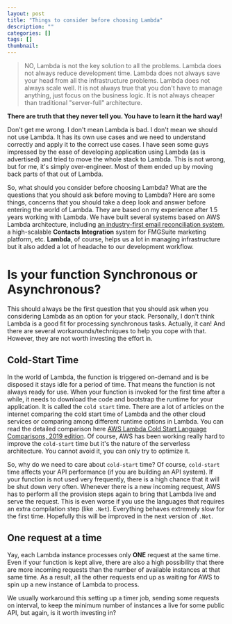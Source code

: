 ```yaml
---
layout: post
title: "Things to consider before choosing Lambda"
description: ""
categories: []
tags: []
thumbnail:
---
```


> NO, Lambda is not the key solution to all the problems. Lambda does not always reduce development
> time. Lambda does not always save your head from all the infrastructure problems. Lambda does not
> always scale well. It is not always true that you don't have to manage anything, just focus on the
> business logic. It is not always cheaper than traditional "server-full" architecture.

**There are truth that they never tell you. You have to learn it the hard way!**

Don't get me wrong. I don't mean Lambda is bad. I don't mean we should not use Lambda. It has its
own use cases and we need to understand correctly and apply it to the correct use cases. I have seen
some guys impressed by the ease of developing application using Lambda (as is advertised) and tried
to move the whole stack to Lambda. This is not wrong, but for me, it's simply over-engineer. Most of
them ended up by moving back parts of that out of Lambda.

So, what should you consider before choosing Lambda? What are the questions that you should ask
before moving to Lambda? Here are some things, concerns that you should take a deep look and answer
before entering the world of Lambda. They are based on my experience after 1.5 years working
with Lambda. We have built several systems based on AWS Lambda architecture, including
[an industry-first email reconciliation system](https://aws.amazon.com/blogs/startups/how-fmg-suite-reduces-risk-for-financial-institutions/),
a high-scalable **Contacts Integration** system for FMGSuite marketing platform, etc. **Lambda**, of
course, helps us a lot in managing infrastructure but it also added a lot of headache to our
development workflow.

# Is your function Synchronous or Asynchronous?

This should always be the first question that you should ask when you considering Lambda as an
option for your stack. Personally, I don't think Lambda is a good fit for processing synchronous
tasks. Actually, it can! And there are several workarounds/techniques to help you cope with that.
However, they are not worth investing the effort in.

## Cold-Start Time

In the world of Lambda, the function is triggered on-demand and is be disposed it stays idle for a
period of time. That means the function is not always ready for use. When your function is invoked
for the first time after a while, it needs to download the code and bootstrap the runtime for your
application. It is called the `cold start` time. There are a lot of articles on the internet
comparing the cold start time of Lambda and the other cloud services or comparing among different
runtime options in Lambda. You can read the detailed comparison here
[AWS Lambda Cold Start Language Comparisons, 2019 edition](https://levelup.gitconnected.com/aws-lambda-cold-start-language-comparisons-2019-edition-%EF%B8%8F-1946d32a0244).
Of course, AWS has been working really hard to improve the `cold-start` time but it's the nature of
the serverless architecture. You cannot avoid it, you can only try to optimize it.

So, why do we need to care about `cold-start` time? Of course, `cold-start` time affects your API
performance (if you are building an API system). If your function is not used very frequently, there
is a high chance that it will be shut down very often. Whenever there is a new incoming request, AWS
has to perform all the provision steps again to bring that Lambda live and serve the request. This
is even worse if you use the languages that requires an extra compilation step (like `.Net`).
Everything behaves extremely slow for the first time. Hopefully this will be improved in the next
version of `.Net`.

## One request at a time

Yay, each Lambda instance processes only **ONE** request at the same time. Even if your function is
kept alive, there are also a high possibility that there are more incoming requests than the number
of available instances at that same time. As a result, all the other requests end up as waiting for
AWS to spin up a new instance of Lambda to process.

We usually workaround this setting up a timer job, sending some requests on interval, to keep the
minimum number of instances a live for some public API, but again, is it worth investing in?
